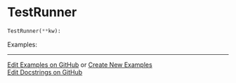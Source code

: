 # <a id="Peeves.TestUtils.TestRunner">TestRunner</a>

```python
TestRunner(**kw): 
```


Examples: 


___

[Edit Examples on GitHub](https://github.com/McCoyGroup/References/edit/gh-pages/Documentation/examples/Peeves/TestUtils/TestRunner.md) or 
[Create New Examples](https://github.com/McCoyGroup/References/new/gh-pages/?filename=Documentation/examples/Peeves/TestUtils/TestRunner.md) <br/>
[Edit Docstrings on GitHub](https://github.com/McCoyGroup/Peeves/edit/master/TestUtils.py?message=Update%20Docs)